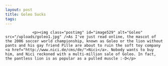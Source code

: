 ```yaml
---
layout: post
title: Goleo Sucks
tags:
---
```



                <p><img class="postimg" id="image529" alt="Goleo" src="/uploads/goleo1.jpg" />As I've just read online, the mascot of the 2006 soccer world championship, known as Goleo or the lion without pants and his gay friend Pille are about to ruin the soft toy company <a href="http://www.nici.de/cms/de/">Nici</a>. Nobody wants to buy him, and Nici reckoned with a multi-million sale of Goleo. In fact, the pantless lion is as popular as a pulled muscle :-D</p>
